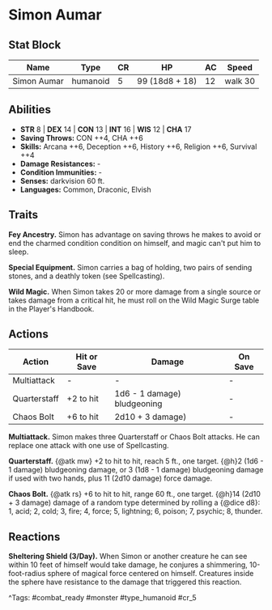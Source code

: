 # Simon Aumar

## Stat Block

| Name | Type | CR | HP | AC | Speed |
|------|------|----|----|----|-------|
| Simon Aumar | humanoid | 5 | 99 (18d8 + 18) | 12 | walk 30 |

## Abilities

- **STR** 8 | **DEX** 14 | **CON** 13 | **INT** 16 | **WIS** 12 | **CHA** 17
- **Saving Throws:** CON ++4, CHA ++6  
- **Skills:** Arcana ++6, Deception ++6, History ++6, Religion ++6, Survival ++4  
- **Damage Resistances:** -  
- **Condition Immunities:** -  
- **Senses:** darkvision 60 ft.  
- **Languages:** Common, Draconic, Elvish

## Traits

**Fey Ancestry.** Simon has advantage on saving throws he makes to avoid or end the charmed condition condition on himself, and magic can't put him to sleep.

**Special Equipment.** Simon carries a bag of holding, two pairs of sending stones, and a deathly token (see Spellcasting).

**Wild Magic.** When Simon takes 20 or more damage from a single source or takes damage from a critical hit, he must roll on the Wild Magic Surge table in the Player's Handbook.


## Actions

| Action | Hit or Save | Damage | On Save |
|--------|--------------|--------|----------|
| Multiattack | - | - | - |
| Quarterstaff | +2 to hit | 1d6 - 1 damage) bludgeoning | - |
| Chaos Bolt | +6 to hit | 2d10 + 3 damage) | - |

**Multiattack.** Simon makes three Quarterstaff or Chaos Bolt attacks. He can replace one attack with one use of Spellcasting.

**Quarterstaff.** {@atk mw} +2 to hit to hit, reach 5 ft., one target. {@h}2 (1d6 - 1 damage) bludgeoning damage, or 3 (1d8 - 1 damage) bludgeoning damage if used with two hands, plus 11 (2d10 damage) force damage.

**Chaos Bolt.** {@atk rs} +6 to hit to hit, range 60 ft., one target. {@h}14 (2d10 + 3 damage) damage of a random type determined by rolling a {@dice d8}: 1, acid; 2, cold; 3, fire; 4, force; 5, lightning; 6, poison; 7, psychic; 8, thunder.

## Reactions

**Sheltering Shield (3/Day).** When Simon or another creature he can see within 10 feet of himself would take damage, he conjures a shimmering, 10-foot-radius sphere of magical force centered on himself. Creatures inside the sphere have resistance to the damage that triggered this reaction.



^Tags: #combat_ready #monster #type_humanoid #cr_5
